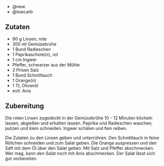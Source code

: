 - @new
- @lowcarb

## Zutaten

- 90 g     Linsen, rote
- 300 ml   Gemüsebrühe
- 1 Bund   Radieschen
- 1    Paprikaschote(n), rot
- 1 cm     Ingwer
- Pfeffer, schwarzer aus der Mühle
- 2 Prisen     Salz
- 1 Bund   Schnittlauch
- 1    Orange(n)
- 1 TL     Olivenöl
- evtl.    Anis

## Zubereitung

Die roten Linsen zugedeckt in der Gemüsebrühe 10 - 12 Minuten köcheln lassen, abgießen und erkalten lassen. Paprika und Radieschen waschen, putzen und klein schneiden. Ingwer schälen und fein reiben.

Die Zutaten zu den Linsen geben und unterrühren. Den Schnittlauch in feine Röllchen schneiden und zum Salat geben. Die Orange auspressen und den Saft mit dem Öl über den Salat geben. Mit Salz und Pfeffer abschmecken. Wer mag, kann den Salat noch mit Anis abschmecken. Der Salat lässt sich gut vorbereiten.

